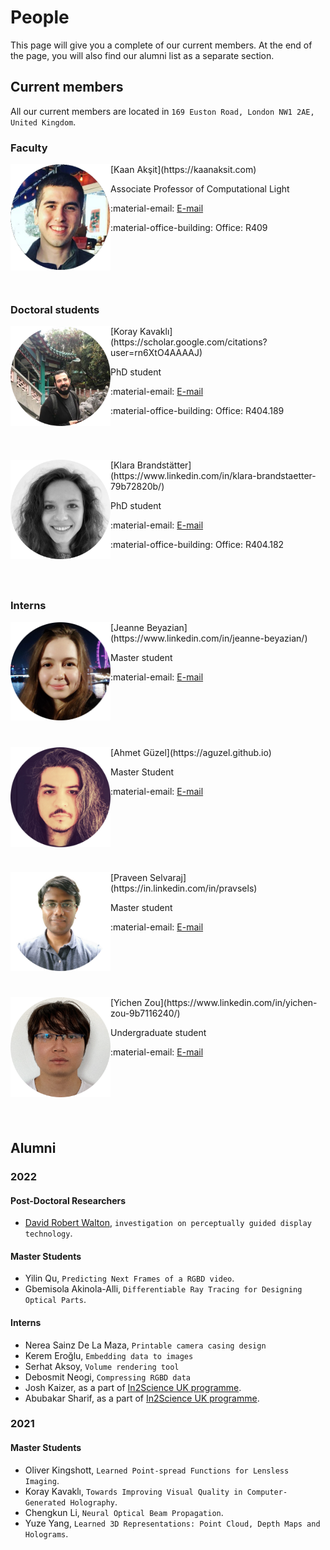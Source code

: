 # People
This page will give you a complete of our current members.
At the end of the page, you will also find our alumni list as a separate section.

## Current members
All our current members are located in `169 Euston Road, London NW1 2AE, United Kingdom`.

### Faculty


<div style="float: left; height:200px;" class="boxed">
<img align="left" src="../people/kaan_aksit.png" width="160" alt/>
</div>
[Kaan Akşit](https://kaanaksit.com)

Associate Professor of Computational Light

:material-email: [E-mail](mailto:k.aksit@ucl.ac.uk)

:material-office-building: Office: R409
<br clear="left"/>


### Doctoral students
<div style="float: left; height:200px;" class="boxed">
<img align='left' src="../people/koray_kavakli.png" width="160" alt/>
</div>
[Koray Kavaklı](https://scholar.google.com/citations?user=rn6XtO4AAAAJ)

PhD student

:material-email: [E-mail](mailto:K.Kavakli@cs.ucl.ac.uk)

:material-office-building: Office: R404.189
<br clear="left"/>


<div style="float: left; height:200px;" class="boxed">
<img align='left' src="../people/klara_brandstatter.png" width="160" alt/>
</div>
[Klara Brandstätter](https://www.linkedin.com/in/klara-brandstaetter-79b72820b/)

PhD student

:material-email: [E-mail](mailto:k.brandstatter@ucl.ac.uk)

:material-office-building: Office: R404.182
<br clear="left"/>


### Interns

<div style="float: left; height:200px;" class="boxed">
<img align='left' src="../people/jeanne_beyazian.png" width="160" alt/>
</div>
[Jeanne Beyazian](https://www.linkedin.com/in/jeanne-beyazian/)

Master student

:material-email: [E-mail](mailto:jeanne.beyazian.21@ucl.ac.uk)

<br clear="left"/>


<div style="float: left; height:200px;" class="boxed">
<img align='left' src="../people/ahmet_guzel.png" width="160" alt/>
</div>
[Ahmet Güzel](https://aguzel.github.io)

Master Student

:material-email: [E-mail](mailto:od20ahg@leeds.ac.uk)

<br clear="left"/>



<div style="float: left; height:200px;" class="boxed">
<img align='left' src="../people/praveen_selvaraj.png" width="160" alt/>
</div>
[Praveen Selvaraj](https://in.linkedin.com/in/pravsels)

Master student

:material-email: [E-mail](mailto:praveen.selvaraj.21@ucl.ac.uk)

<br clear="left"/>


<div style="float: left; height:200px;" class="boxed">
<img align='left' src="../people/yichen_zou.png" width="160" alt/>
</div>
[Yichen Zou](https://www.linkedin.com/in/yichen-zou-9b7116240/)

Undergraduate student

:material-email: [E-mail](mailto:18yz293@queensu.ca)

<br clear="left"/>



## Alumni

### 2022

#### Post-Doctoral Researchers
- [David Robert Walton](https://drwalton.github.io/), `investigation on perceptually guided display technology`.

#### Master Students
- Yilin Qu, `Predicting Next Frames of a RGBD video`.
- Gbemisola Akinola-Alli, `Differentiable Ray Tracing for Designing Optical Parts`.

#### Interns
- Nerea Sainz De La Maza, `Printable camera casing design`
- Kerem Eroğlu, `Embedding data to images`
- Serhat Aksoy, `Volume rendering tool`
- Debosmit Neogi, `Compressing RGBD data`
- Josh Kaizer, as a part of [In2Science UK programme](https://in2scienceuk.org/).
- Abubakar Sharif, as a part of [In2Science UK programme](https://in2scienceuk.org/).


### 2021

#### Master Students
- Oliver Kingshott, `Learned Point-spread Functions for Lensless Imaging`.
- Koray Kavaklı, `Towards Improving Visual Quality in Computer-Generated Holography`.
- Chengkun Li, `Neural Optical Beam Propagation`.
- Yuze Yang, `Learned 3D Representations: Point Cloud, Depth Maps and Holograms`.

